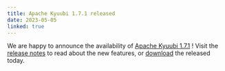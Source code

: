 ```yaml
---
title: Apache Kyuubi 1.7.1 released
date: 2023-05-05
linked: true
---
```

<!---
  Licensed under the Apache License, Version 2.0 (the "License");
  you may not use this file except in compliance with the License.
  You may obtain a copy of the License at

   http://www.apache.org/licenses/LICENSE-2.0

  Unless required by applicable law or agreed to in writing, software
  distributed under the License is distributed on an "AS IS" BASIS,
  WITHOUT WARRANTIES OR CONDITIONS OF ANY KIND, either express or implied.
  See the License for the specific language governing permissions and
  limitations under the License. See accompanying LICENSE file.
-->

We are happy to announce the availability of [Apache Kyuubi 1.7.1](/release/1.7.1.html) ! Visit the [release notes](/release/1.7.1.html) to read about the new features, or [download](/releases.html) the released today.
